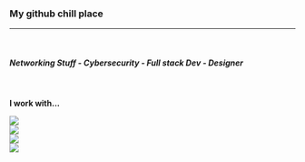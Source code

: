 ### My github chill place 
<hr>
<br>

  <h5>
Networking Stuff - Cybersecurity - Full stack Dev - Designer
  </h5>
<br>
<p>
  <b>
    I work with... 
  </b>
</p>

<p align="left">
  <a href="https://skillicons.dev">
    <img src="https://skillicons.dev/icons?i=git,docker,codepen,debian,discord,django" />
    <br>
    <img src="https://skillicons.dev/icons?i=flask,github,go,html,css,js" />
    <br>
    <img src="https://skillicons.dev/icons?i=kali,linux,mongodb,nodejs,php,raspberrypi" />
    <br>
    <img src="https://skillicons.dev/icons?i=py,ps,ai,react,redhat,windows" />
  </a>
</p>
